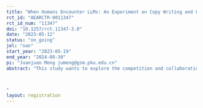 ```yaml
---
title: "When Humans Encounter LLMs: An Experiment on Copy Writing and User Perception on Social Media"
rct_id: "AEARCTR-0011347"
rct_id_num: "11347"
doi: "10.1257/rct.11347-3.0"
date: "2023-05-12"
status: "on_going"
jel: "nan"
start_year: "2023-05-19"
end_year: "2024-08-30"
pi: "Juanjuan Meng jumeng@gsm.pku.edu.cn"
abstract: "This study wants to explore the competition and collaboration between humans and Large Language Models(e.g. ChatGPT), as well as humans' attitudes towards LLMs. We are planning to run a randomized control trial on social media platform. Four accounts will be operated simultaneously from scratch, with the copywriting for three of the accounts being generated separately by humans, LLMs, and human-AI collaboration. The copy for the other account will be randomly selected from those generated by LLMs or human-AI collaboration, but we will indicate at the beginning of the post that the copy was generated or co-generated by LLMs. Afterwards, we will allocate traffic to the four accounts and observe the views, likes, reposts and comments acquired by the accounts. We also plan to conduct a similiar survey experiment, where copies are presented for participants to rate without or with the labeling of the writer. The distinction of survey from Weibo is that attention is more abundant and individul-data is collected. We will examine (1) In the context of copywriting, who will gain more traffic and perform better: humans, LLMs, or human-AI collaboration?(2) Compared to copywriting produced by humans, will social media users have different attitudes towards copywriting generated or co-generated by LLMs? (3) For people who cooperate with LLMs to write copywriting, will they adopt more LLMs later in their work? What is the effect of LLMs adoption on performance?

"
layout: registration
---
```


